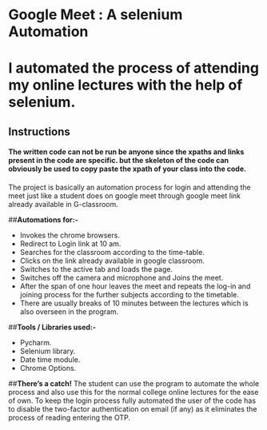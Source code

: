 # **Google Meet : A selenium Automation**
# I automated the process of attending my online lectures with the help of selenium.

## **Instructions**
#### The written code can not be run be anyone since the xpaths and links present in the code are specific. but the skeleton of the code can obviously be used to copy paste the xpath of your class into the code.



####
The project is basically an automation process for login and attending the meet just like a student does on google meet through google meet link already available in G-classroom.

##**Automations for:-**
* Invokes the chrome browsers.
* Redirect to Login link at 10 am.
* Searches for the classroom according to the time-table.
* Clicks on the link already available in google classroom.
* Switches to the active tab and loads the page.
* Switches off the camera and microphone and Joins the meet.
* After the span of one hour leaves the meet and repeats the log-in and joining process for the further subjects according to the timetable.
* There are usually breaks of 10 minutes between the lectures which is also overseen in the program.

##**Tools / Libraries used:-**
* Pycharm.
* Selenium library.
* Date time module.
* Chrome Options.

##__There’s a catch!__
The student can use the program to automate the whole process and also use this for the normal college online lectures for the ease of own.
To keep the login process fully automated the user of the code has to disable the two-factor authentication on email (if any) as it eliminates the process of reading entering the OTP.

